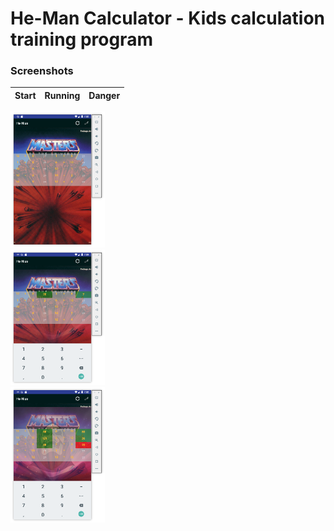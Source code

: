 # He-Man Calculator - Kids calculation training program


### Screenshots

|Start | Running | Danger|
|------|---------|-------|

<div class="column">
    <img src="screenshot_01.png" alt="Start" width="30%">
</div>

<div class="column">
    <img src="screenshot_02.png" alt="Running" width="30%">
</div>

<div class="column">
    <img src="screenshot_03.png" alt="Danger" width="30%">
</div>
